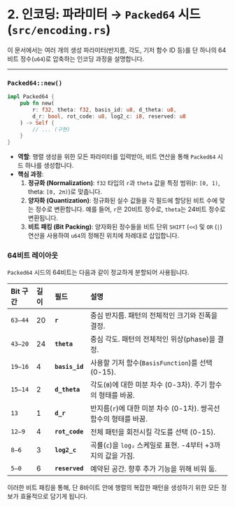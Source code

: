 # 2. 인코딩: 파라미터 → `Packed64` 시드 (`src/encoding.rs`)

이 문서에서는 여러 개의 생성 파라미터(반지름, 각도, 기저 함수 ID 등)를 단 하나의 64비트 정수(`u64`)로 압축하는 인코딩 과정을 설명합니다.

---

### `Packed64::new()`

```rust
impl Packed64 {
    pub fn new(
        r: f32, theta: f32, basis_id: u8, d_theta: u8,
        d_r: bool, rot_code: u8, log2_c: i8, reserved: u8
    ) -> Self {
        // ... (구현)
    }
}
```

-   **역할**: 행렬 생성을 위한 모든 파라미터를 입력받아, 비트 연산을 통해 `Packed64` 시드 하나를 생성합니다.
-   **핵심 과정**:
    1.  **정규화 (Normalization)**: `f32` 타입의 `r`과 `theta` 값을 특정 범위(r: `[0, 1)`, theta: `[0, 2π)`)로 맞춥니다.
    2.  **양자화 (Quantization)**: 정규화된 실수 값들을 각 필드에 할당된 비트 수에 맞는 정수로 변환합니다. 예를 들어, `r`은 20비트 정수로, `theta`는 24비트 정수로 변환됩니다.
    3.  **비트 패킹 (Bit Packing)**: 양자화된 정수들을 비트 단위 `SHIFT` (`<<`) 및 `OR` (`|`) 연산을 사용하여 `u64`의 정해진 위치에 차례대로 삽입합니다.

### 64비트 레이아웃

`Packed64` 시드의 64비트는 다음과 같이 정교하게 분할되어 사용됩니다.

| Bit 구간 | 길이 | 필드         | 설명                                                           |
| :------- | :--- | :----------- | :------------------------------------------------------------- |
| `63–44`  | 20   | **`r`**      | 중심 반지름. 패턴의 전체적인 크기와 진폭을 결정.               |
| `43–20`  | 24   | **`theta`**  | 중심 각도. 패턴의 전체적인 위상(phase)을 결정.               |
| `19–16`  | 4    | **`basis_id`** | 사용할 기저 함수(`BasisFunction`)를 선택 (0-15).               |
| `15–14`  | 2    | **`d_theta`**| 각도(`θ`)에 대한 미분 차수 (0-3차). 주기 함수의 형태를 바꿈.     |
| `13`     | 1    | **`d_r`**    | 반지름(`r`)에 대한 미분 차수 (0-1차). 쌍곡선 함수의 형태를 바꿈. |
| `12–9`   | 4    | **`rot_code`**| 전체 패턴을 회전시킬 각도를 선택 (0-15).                       |
| `8–6`    | 3    | **`log2_c`** | 곡률(`c`)을 `log₂` 스케일로 표현. -4부터 +3까지의 값을 가짐.     |
| `5–0`    | 6    | **`reserved`**| 예약된 공간. 향후 추가 기능을 위해 비워 둠.                    |

이러한 비트 패킹을 통해, 단 8바이트 안에 행렬의 복잡한 패턴을 생성하기 위한 모든 정보가 효율적으로 담기게 됩니다. 